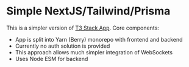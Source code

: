 # Simple NextJS/Tailwind/Prisma

This is a simpler version of [T3 Stack App](https://github.com/t3-oss/create-t3-app). Core components:

- App is split into Yarn (Berry) monorepo with frontend and backend
- Currently no auth solution is provided
- This approach allows much simpler integration of WebSockets
- Uses Node ESM for backend
